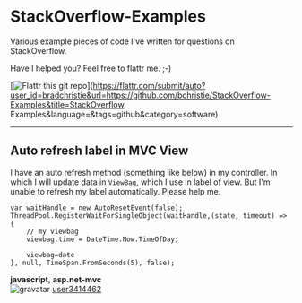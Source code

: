 StackOverflow-Examples======================Various example pieces of code I've written for questions on StackOverflow.Have I helped you? Feel free to flattr me. ;-)[![Flattr this git repo](http://api.flattr.com/button/flattr-badge-large.png)](https://flattr.com/submit/auto?user_id=bradchristie&url=https://github.com/bchristie/StackOverflow-Examples&title=StackOverflow Examples&language=&tags=github&category=software) ---Auto refresh label in MVC View------------------------------I have an auto refresh method (something like below) in my controller. In which I will update data in `ViewBag`, which I use in label of view. But I'm unable to refresh my label automatically. Please help me.    var waitHandle = new AutoResetEvent(false);    ThreadPool.RegisterWaitForSingleObject(waitHandle,(state, timeout) =>     {        // my viewbag        viewbag.time = DateTime.Now.TimeOfDay;        viewbag=date    }, null, TimeSpan.FromSeconds(5), false);**javascript**, **asp.net-mvc**  ![gravatar](https://www.gravatar.com/avatar/c6a7d3c465119fecb5961d0c62ca0ddb?s=32&d=identicon&r=PG&f=1) [user3414462](http://stackoverflow.com/users/3414462/user3414462)
